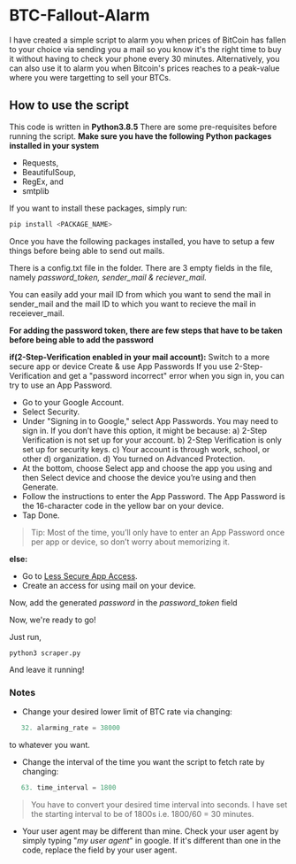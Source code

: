 # BTC-Fallout-Alarm

I have created a simple script to alarm you when prices of BitCoin has fallen to your choice via sending you a mail so you know it's the right time to buy it without having to check your phone every 30 minutes.
Alternatively, you can also use it to alarm you when Bitcoin's prices reaches to a peak-value where you were targetting to sell your BTCs.

## How to use the script

This code is written in **Python3.8.5**
There are some pre-requisites before running the script.
**Make sure you have the following Python packages installed in your system**
- Requests,
- BeautifulSoup,
- RegEx, and
- smtplib

If you want to install these packages, simply run:

```python
pip install <PACKAGE_NAME>
```

Once you have the following packages installed, you have to setup a few things before being able to send out mails.

There is a config.txt file in the folder. 
There are 3 empty fields in the file, namely _password_token, sender_mail & reciever_mail._

You can easily add your mail ID from which you want to send the mail in sender_mail and the mail ID to which you want to recieve the mail in receiever_mail.

**For adding the password token, there are few steps that have to be taken before being able to add the password**

**if(2-Step-Verification enabled in your mail account):**
Switch to a more secure app or device
Create & use App Passwords
If you use 2-Step-Verification and get a "password incorrect" error when you sign in, you can try to use an App Password.

- Go to your Google Account.
- Select Security.
- Under "Signing in to Google," select App Passwords. You may need to sign in. If you don’t have this option, it might be because:
    a) 2-Step Verification is not set up for your account.
    b) 2-Step Verification is only set up for security keys.
    c) Your account is through work, school, or other d) organization.
    d) You turned on Advanced Protection.
- At the bottom, choose Select app and choose the app you using and then Select device and choose the device you’re using and then Generate.
- Follow the instructions to enter the App Password. The App Password is the 16-character code in the yellow bar on your device.
- Tap Done.
> Tip: Most of the time, you’ll only have to enter an App Password once per app or device, so don’t worry about memorizing it.

**else:**

- Go to [Less Secure App Access](https://myaccount.google.com/lesssecureapps?pli=1&rapt=AEjHL4O-GUFRq2YIMVUlBddVpK3gKg9v-pX6QX_TwPnlFNqKiIEWKX0pKCfxNxgtNFWdjXgfmBVQdZ-Nnvy3GJS5IcHMsSRNYA).
- Create an access for using mail on your device.

Now, add the generated _password_ in the _password_token_ field

Now, we're ready to go!

Just run,

```
python3 scraper.py
```

And leave it running!

### Notes

- Change your desired lower limit of BTC rate via changing:

```python
   32. alarming_rate = 38000
```

to whatever you want.

- Change the interval of the time you want the script to fetch rate by changing:

```python
   63. time_interval = 1800
```

> You have to convert your desired time interval into seconds. I have set the starting interval to be of 1800s i.e. 1800/60 = 30 minutes.

- Your user agent may be different than mine. Check your user agent by simply typing "_my user agent_" in google.
If it's different than one in the code, replace the field by your user agent.
